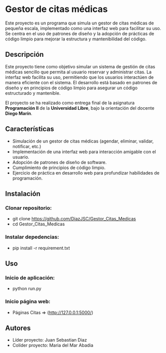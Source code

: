 # Gestor de citas médicas

Este proyecto es un programa que simula un gestor de citas médicas de pequeña escala, implementado como una interfaz web para facilitar su uso. Se centra en el uso de patrones de diseño y la adopción de prácticas de código limpio para mejorar la estructura y mantenibilidad del código.

## Descripción
Este proyecto tiene como objetivo simular un sistema de gestión de citas médicas sencillo que permita al usuario reservar y administrar citas. La interfaz web facilita su uso, permitiendo que los usuarios interactúen de manera eficiente con el sistema. El desarrollo está basado en patrones de diseño y en principios de código limpio para asegurar un código estructurado y mantenible.

El proyecto se ha realizado como entrega final de la asignatura **Programación II** de la **Universidad Libre**, bajo la orientación del docente **Diego Marín**.

## Características
- Simulación de un gestor de citas médicas (agendar, eliminar, validar, notificar, etc.)
- Implementación de una interfaz web para interacción amigable con el usuario.
- Adopción de patrones de diseño de software. 
- Cumplimiento de principios de código limpio.
- Ejercicio de práctica en desarrollo web para profundizar habilidades de programación.

## Instalación
### Clonar repositorio:
- git clone https://github.com/DiazJSC/Gestor_Citas_Medicas
- cd Gestor_Citas_Medicas
### Instalar depedencias:
- pip install -r requirement.txt

## Uso
### Inicio de aplicación:
- python run.py

### Inicio página web:
- Páginas Citas => (http://127.0.0.1:5000/)

## Autores
- Líder proyecto: Juan Sebastian Diaz
- Colíder proyecto: Maria del Mar Abadia 
